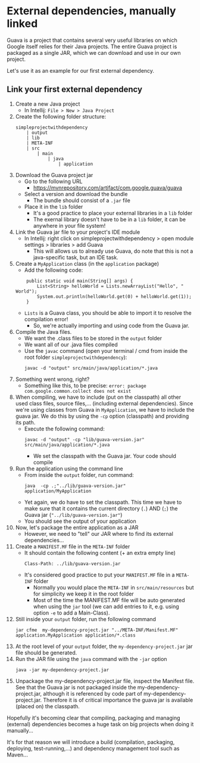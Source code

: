 # External dependencies, manually linked

Guava is a project that contains several very useful libraries on which Google itself relies for their Java projects. 
The entire Guava project is packaged as a single JAR, which we can download and use in our own project.

Let's use it as an example for our first external dependency.

## Link your first external dependency

1. Create a new Java project
    - In Intellij: ```File > New > Java Project```
2. Create the following folder structure:
    ```
    simpleprojectwithdependency
        | output
        | lib
        | META-INF
        | src
            | main
                | java
                    | application
    ```
3. Download the Guava project jar 
    - Go to the following URL
        - https://mvnrepository.com/artifact/com.google.guava/guava
    - Select a version and download the bundle
        - The bundle should consist of a ```.jar``` file
    - Place it in the ```lib``` folder
        - It's a good practice to place your external libraries in a ```lib``` folder
        - The exernal library doesn't have to be in a ```lib``` folder, it can be anywhere in your file system! 
4. Link the Guava jar file to your project's IDE module
    - In Intellij: right click on simpleprojectwithdependency > open module settings > libraries > add Guava
        - This will allows us to already use Guava, do note that this is not a java-specific task, but an IDE task.
5. Create a ```MyApplication``` class (in the ```application``` package)
    - Add the following code:
    ```
        public static void main(String[] args) {
            List<String> helloWorld = Lists.newArrayList("Hello", " World");
            System.out.println(helloWorld.get(0) + helloWorld.get(1));
        }
    ```
    - `Lists` is a Guava class, you should be able to import it to resolve the compilation error!
        - So, we're actually importing and using code from the Guava jar. 
6. Compile the Java files.
    - We want the .class files to be stored in the ```output``` folder
    - We want all of our .java files compiled
    - Use the ```javac``` command (open your terminal / cmd from inside the root folder `simpleprojectwithdependency`):
        ```
        javac -d "output" src/main/java/application/*.java
        ```
7. Something went wrong, right?
    - Something like this, to be precise: ```error: package com.google.common.collect does not exist```
8. When compiling, we have to include (put on the classpath) all other used class files, source files,... (including external dependencies).
Since we're using classes from Guava in ```MyApplication```, we have to include the guava jar. We do this by using the 
```-cp``` option (classpath) and providing its path.
    - Execute the following command:
        ```
        javac -d "output" -cp "lib/guava-version.jar" src/main/java/application/*.java
        ```
        - We set the classpath with the Guava jar. Your code should compile
9. Run the application using the command line
    - From inside the ```output``` folder, run command: 
        ```
        java  -cp .;"../lib/guava-version.jar" application/MyApplication
        ```
    - Yet again, we do have to set the classpath. This time we have to make sure that it contains 
    the current directory (`.`) AND (`;`) the Guava jar (`"../lib/guava-version.jar"`)
    - You should see the output of your application        
10. Now, let's package the entire application as a JAR
    - However, we need to "tell" our JAR where to find its external dependencies...
11. Create a ```MANIFEST.MF``` file in the ```META-INF``` folder
    - It should contain the following content (+ an extra empty line)
        ```
        Class-Path: ../lib/guava-version.jar     
        ```
    - It's considered good practice to put your ```MANIFEST.MF``` file in a ```META-INF``` folder
        - Normally you would place the ```META-INF``` in ```src/main/resources``` but for simplicity we keep it in the root folder
        - Most of the time the MANIFEST.MF file will be auto generated when using the `jar` tool (we can add entries to it, 
        e.g. using option `-e` to add a Main-Class).
12. Still inside your ```output``` folder, run the following command
    ```
    jar cfme  my-dependency-project.jar "../META-INF/Manifest.MF" application.MyApplication application/*.class
    ```
13. At the root level of your ```output``` folder, the ```my-dependency-project.jar``` jar file should be generated.
14. Run the JAR file using the ```java``` command with the ```-jar``` option
    ```
    java -jar my-dependency-project.jar
    ```
15. Unpackage the my-dependency-project.jar file, inspect the Manifest file. 
See that the Guava jar is not packaged inside the my-dependency-project.jar, although it is referenced by code part of my-dependency-project.jar.
Therefore it is of critical importance the guava jar is available (placed on) the classpath. 

Hopefully it's becoming clear that compiling, packaging and managing (external) dependencies becomes 
a huge task on big projects when doing it manually...

It's for that reason we will introduce a build (compilation, packaging, deploying, test-running,...) 
and dependency management tool such as Maven...
